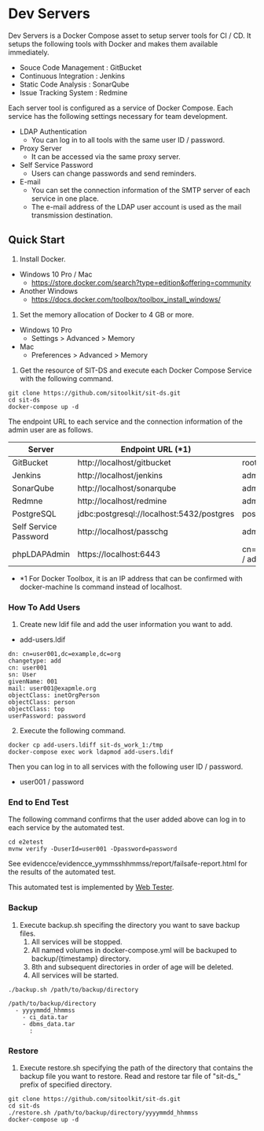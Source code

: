 # Dev Servers

Dev Servers is a Docker Compose asset to setup server tools for CI / CD.
It setups the following tools with Docker and makes them available immediately.

* Souce Code Management : GitBucket
* Continuous Integration : Jenkins
* Static Code Analysis : SonarQube
* Issue Tracking System : Redmine

Each server tool is configured as a service of Docker Compose.
Each service has the following settings necessary for team development.

* LDAP Authentication
  * You can log in to all tools with the same user ID / password.
* Proxy Server
  * It can be accessed via the same proxy server.
* Self Service Password
  * Users can change passwords and send reminders.
* E-mail
  * You can set the connection information of the SMTP server of each service in one place.
  * The e-mail address of the LDAP user account is used as the mail transmission destination.


## Quick Start

1. Install Docker.
  * Windows 10 Pro / Mac
    * https://store.docker.com/search?type=edition&offering=community
  * Another Windows
    * https://docs.docker.com/toolbox/toolbox_install_windows/
1. Set the memory allocation of Docker to 4 GB or more.
  * Windows 10 Pro
    * Settings > Advanced > Memory
  * Mac
    * Preferences > Advanced > Memory
1. Get the resource of SIT-DS and execute each Docker Compose Service with the following command.

```
git clone https://github.com/sitoolkit/sit-ds.git
cd sit-ds
docker-compose up -d
```

The endpoint URL to each service and the connection information of the admin user are as follows.

|        Server         |             Endpoint URL (*1)             |         UserId / Password          |
| --------------------- | ----------------------------------------- | ---------------------------------- |
| GitBucket             | http://localhost/gitbucket                | root  / root                       |
| Jenkins               | http://localhost/jenkins                  | admin / admin                      |
| SonarQube             | http://localhost/sonarqube                | admin / admin                      |
| Redmne                | http://localhost/redmine                  | admin / admin                      |
| PostgreSQL            | jdbc:postgresql://localhost:5432/postgres | postgres / postgres                |
| Self Service Password | http://localhost/passchg                  | admin / admin                      |
| phpLDAPAdmin          | https://localhost:6443                    | cn=admin,dc=example,dc=org / admin |

* *1 For Docker Toolbox, it is an IP address that can be confirmed with docker-machine ls command instead of localhost.


### How To Add Users

1. Create new ldif file and add the user information you want to add.

* add-users.ldif

```
dn: cn=user001,dc=example,dc=org
changetype: add
cn: user001
sn: User
givenName: 001
mail: user001@exapmle.org
objectClass: inetOrgPerson
objectClass: person
objectClass: top
userPassword: password
```

2. Execute the following command.

```
docker cp add-users.ldiff sit-ds_work_1:/tmp
docker-compose exec work ldapmod add-users.ldif
```

Then you can log in to all services with the following user ID / password.

* user001 / password

### End to End Test

The following command confirms that the user added above can log in to each service by the automated test.

```
cd e2etest
mvnw verify -DuserId=user001 -Dpassword=password
```

See evidencce/evidencce_yymmsshhmmss/report/failsafe-report.html for the results of the automated test. 

This automated test is implemented by [Web Tester](https://github.com/sitoolkit/sit-wt-all).

### Backup

1. Execute backup.sh specifing the directory you want to save backup files.
   1. All services will be stopped.
   2. All named volumes in docker-compose.yml will be backuped to backup/{timestamp} directory.
   3. 8th and subsequent directories in order of age will be deleted. 
   4. All services will be started.

```
./backup.sh /path/to/backup/directory
```


```
/path/to/backup/directory
  - yyyymmdd_hhmmss
    - ci_data.tar
    - dbms_data.tar
      :
```

### Restore

1. Execute restore.sh specifying the path of the directory that contains the backup file you want to restore.
   Read and restore tar file of "sit-ds_" prefix of specified directory.

```
git clone https://github.com/sitoolkit/sit-ds.git
cd sit-ds
./restore.sh /path/to/backup/directory/yyyymmdd_hhmmss
docker-compose up -d
```